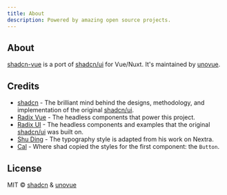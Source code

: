 ```yaml
---
title: About
description: Powered by amazing open source projects.
---
```


## About

[shadcn-vue](https://shadcn-vue.com) is a port of [shadcn/ui](https://ui.shadcn.com) for Vue/Nuxt. It's maintained by [unovue](https://github.com/unovue).

## Credits

- [shadcn](https://twitter.com/shadcn) - The brilliant mind behind the designs, methodology, and implementation of the original [shadcn/ui](https://ui.shadcn.com).
- [Radix Vue](https://reka-ui.com) - The headless components that power this project.
- [Radix UI](https://radix-ui.com) - The headless components and examples that the original [shadcn/ui](https://ui.shadcn.com) was built on.
- [Shu Ding](https://shud.in) - The typography style is adapted from his work on Nextra.
- [Cal](https://cal.com) - Where shad copied the styles for the first component: the `Button`.

## License

MIT © [shadcn](https://shadcn.com) & [unovue](https://github.com/unovue)

